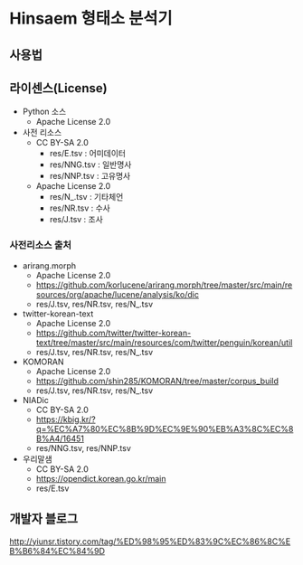 # Hinsaem 형태소 분석기

## 사용법

## 라이센스(License)
* Python 소스 
  * Apache License 2.0
* 사전 리소스
  * CC BY-SA 2.0
    * res/E.tsv  : 어미데이터
    * res/NNG.tsv : 일반명사
    * res/NNP.tsv : 고유명사
  * Apache License 2.0 
    * res/N_.tsv : 기타체언
    * res/NR.tsv : 수사
    * res/J.tsv : 조사

   

### 사전리소스 출처 
* arirang.morph
  * Apache License 2.0
  * https://github.com/korlucene/arirang.morph/tree/master/src/main/resources/org/apache/lucene/analysis/ko/dic
  * res/J.tsv, res/NR.tsv, res/N_.tsv
* twitter-korean-text
  * Apache License 2.0
  * https://github.com/twitter/twitter-korean-text/tree/master/src/main/resources/com/twitter/penguin/korean/util
  * res/J.tsv, res/NR.tsv, res/N_.tsv
* KOMORAN
  * Apache License 2.0
  * https://github.com/shin285/KOMORAN/tree/master/corpus_build
  * res/J.tsv, res/NR.tsv, res/N_.tsv
* NIADic
  * CC BY-SA 2.0
  * https://kbig.kr/?q=%EC%A7%80%EC%8B%9D%EC%9E%90%EB%A3%8C%EC%8B%A4/16451
  * res/NNG.tsv, res/NNP.tsv
* 우리말샘
  * CC BY-SA 2.0 
  * https://opendict.korean.go.kr/main
  * res/E.tsv

## 개발자 블로그
http://yiunsr.tistory.com/tag/%ED%98%95%ED%83%9C%EC%86%8C%EB%B6%84%EC%84%9D